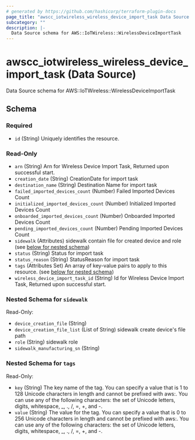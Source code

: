 ```yaml
---
# generated by https://github.com/hashicorp/terraform-plugin-docs
page_title: "awscc_iotwireless_wireless_device_import_task Data Source - terraform-provider-awscc"
subcategory: ""
description: |-
  Data Source schema for AWS::IoTWireless::WirelessDeviceImportTask
---
```


# awscc_iotwireless_wireless_device_import_task (Data Source)

Data Source schema for AWS::IoTWireless::WirelessDeviceImportTask



<!-- schema generated by tfplugindocs -->
## Schema

### Required

- `id` (String) Uniquely identifies the resource.

### Read-Only

- `arn` (String) Arn for Wireless Device Import Task, Returned upon successful start.
- `creation_date` (String) CreationDate for import task
- `destination_name` (String) Destination Name for import task
- `failed_imported_devices_count` (Number) Failed Imported Devices Count
- `initialized_imported_devices_count` (Number) Initialized Imported Devices Count
- `onboarded_imported_devices_count` (Number) Onboarded Imported Devices Count
- `pending_imported_devices_count` (Number) Pending Imported Devices Count
- `sidewalk` (Attributes) sidewalk contain file for created device and role (see [below for nested schema](#nestedatt--sidewalk))
- `status` (String) Status for import task
- `status_reason` (String) StatusReason for import task
- `tags` (Attributes Set) An array of key-value pairs to apply to this resource. (see [below for nested schema](#nestedatt--tags))
- `wireless_device_import_task_id` (String) Id for Wireless Device Import Task, Returned upon successful start.

<a id="nestedatt--sidewalk"></a>
### Nested Schema for `sidewalk`

Read-Only:

- `device_creation_file` (String)
- `device_creation_file_list` (List of String) sidewalk create device's file path
- `role` (String) sidewalk role
- `sidewalk_manufacturing_sn` (String)


<a id="nestedatt--tags"></a>
### Nested Schema for `tags`

Read-Only:

- `key` (String) The key name of the tag. You can specify a value that is 1 to 128 Unicode characters in length and cannot be prefixed with aws:. You can use any of the following characters: the set of Unicode letters, digits, whitespace, _, ., /, =, +, and -.
- `value` (String) The value for the tag. You can specify a value that is 0 to 256 Unicode characters in length and cannot be prefixed with aws:. You can use any of the following characters: the set of Unicode letters, digits, whitespace, _, ., /, =, +, and -.
